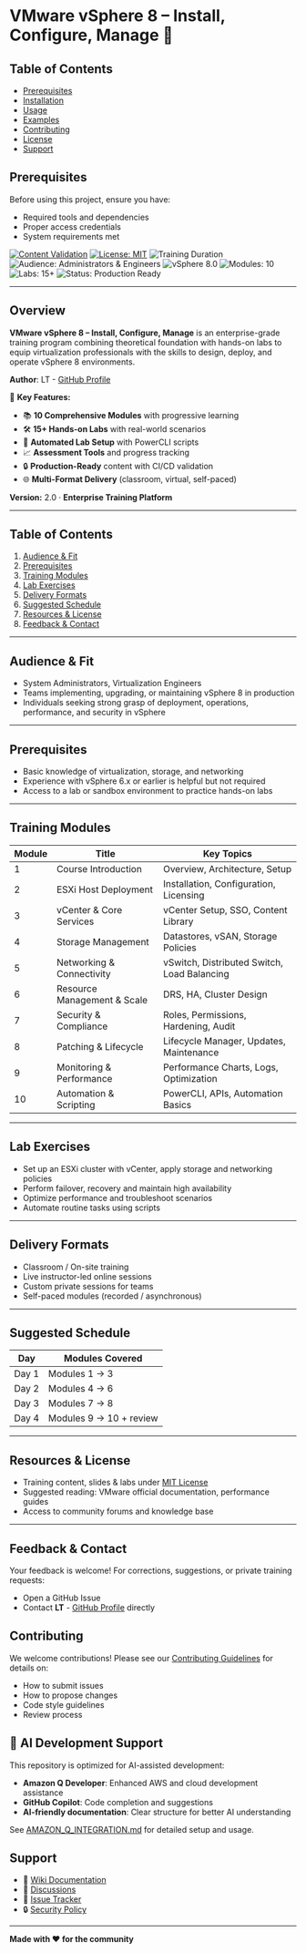 # VMware vSphere 8 – Install, Configure, Manage 🔧

## Table of Contents
- [Prerequisites](#prerequisites)
- [Installation](#installation)
- [Usage](#usage)
- [Examples](#examples)
- [Contributing](#contributing)
- [License](#license)
- [Support](#support)

## Prerequisites

Before using this project, ensure you have:
- Required tools and dependencies
- Proper access credentials
- System requirements met


[![Content Validation](https://github.com/uldyssian-sh/vmware-vsphere-8-learn/actions/workflows/content-validation.yml/badge.svg)](https://github.com/uldyssian-sh/vmware-vsphere-8-learn/actions/workflows/content-validation.yml)
[![License: MIT](https://img.shields.io/badge/License-MIT-yellow.svg)](LICENSE)
![Training Duration](https://img.shields.io/badge/Duration-5%20Days-blue)
![Audience: Administrators & Engineers](https://img.shields.io/badge/Audience-Admins%20%7C%20Engineers-green)
![vSphere 8.0](https://img.shields.io/badge/vSphere-8.0-orange)
![Modules: 10](https://img.shields.io/badge/Modules-10-brightgreen)
![Labs: 15+](https://img.shields.io/badge/Labs-15+-blue)
![Status: Production Ready](https://img.shields.io/badge/Status-Production%20Ready-success)

---

## Overview

**VMware vSphere 8 – Install, Configure, Manage** is an enterprise-grade training program combining theoretical foundation with hands-on labs to equip virtualization professionals with the skills to design, deploy, and operate vSphere 8 environments.

**Author**: LT - [GitHub Profile](https://github.com/uldyssian-sh)

🎯 **Key Features:**
- 📚 **10 Comprehensive Modules** with progressive learning
- 🛠️ **15+ Hands-on Labs** with real-world scenarios
- 🤖 **Automated Lab Setup** with PowerCLI scripts
- 📈 **Assessment Tools** and progress tracking
- 🔒 **Production-Ready** content with CI/CD validation
- 🌐 **Multi-Format Delivery** (classroom, virtual, self-paced)

**Version:** 2.0 · **Enterprise Training Platform**

---

## Table of Contents

1. [Audience & Fit](#audience--fit)
2. [Prerequisites](#prerequisites)
3. [Training Modules](#training-modules)
4. [Lab Exercises](#lab-exercises)
5. [Delivery Formats](#delivery-formats)
6. [Suggested Schedule](#suggested-schedule)
7. [Resources & License](#resources--license)
8. [Feedback & Contact](#feedback--contact)

---

## Audience & Fit

- System Administrators, Virtualization Engineers
- Teams implementing, upgrading, or maintaining vSphere 8 in production
- Individuals seeking strong grasp of deployment, operations, performance, and security in vSphere

---

## Prerequisites

- Basic knowledge of virtualization, storage, and networking
- Experience with vSphere 6.x or earlier is helpful but not required
- Access to a lab or sandbox environment to practice hands-on labs

---

## Training Modules

| Module | Title                         | Key Topics |
|--------|-------------------------------|------------|
| 1      | Course Introduction           | Overview, Architecture, Setup |
| 2      | ESXi Host Deployment          | Installation, Configuration, Licensing |
| 3      | vCenter & Core Services       | vCenter Setup, SSO, Content Library |
| 4      | Storage Management            | Datastores, vSAN, Storage Policies |
| 5      | Networking & Connectivity     | vSwitch, Distributed Switch, Load Balancing |
| 6      | Resource Management & Scale   | DRS, HA, Cluster Design |
| 7      | Security & Compliance         | Roles, Permissions, Hardening, Audit |
| 8      | Patching & Lifecycle          | Lifecycle Manager, Updates, Maintenance |
| 9      | Monitoring & Performance      | Performance Charts, Logs, Optimization |
| 10     | Automation & Scripting        | PowerCLI, APIs, Automation Basics |

---

## Lab Exercises

- Set up an ESXi cluster with vCenter, apply storage and networking policies
- Perform failover, recovery and maintain high availability
- Optimize performance and troubleshoot scenarios
- Automate routine tasks using scripts

---

## Delivery Formats

- Classroom / On-site training
- Live instructor-led online sessions
- Custom private sessions for teams
- Self-paced modules (recorded / asynchronous)

---

## Suggested Schedule

| Day   | Modules Covered           |
|-------|---------------------------|
| Day 1 | Modules 1 → 3             |
| Day 2 | Modules 4 → 6             |
| Day 3 | Modules 7 → 8             |
| Day 4 | Modules 9 → 10 + review   |

---

## Resources & License

- Training content, slides & labs under [MIT License](LICENSE)
- Suggested reading: VMware official documentation, performance guides
- Access to community forums and knowledge base

---

## Feedback & Contact

Your feedback is welcome!
For corrections, suggestions, or private training requests:
- Open a GitHub Issue
- Contact **LT** - [GitHub Profile](https://github.com/uldyssian-sh) directly

## Contributing

We welcome contributions! Please see our [Contributing Guidelines](CONTRIBUTING.md) for details on:
- How to submit issues
- How to propose changes
- Code style guidelines
- Review process

## 🤖 AI Development Support

This repository is optimized for AI-assisted development:
- **Amazon Q Developer**: Enhanced AWS and cloud development assistance
- **GitHub Copilot**: Code completion and suggestions
- **AI-friendly documentation**: Clear structure for better AI understanding

See [AMAZON_Q_INTEGRATION.md](AMAZON_Q_INTEGRATION.md) for detailed setup and usage.

## Support

- 📖 [Wiki Documentation](../../wiki)
- 💬 [Discussions](../../discussions)
- 🐛 [Issue Tracker](../../issues)
- 🔒 [Security Policy](SECURITY.md)

---
**Made with ❤️ for the community**
